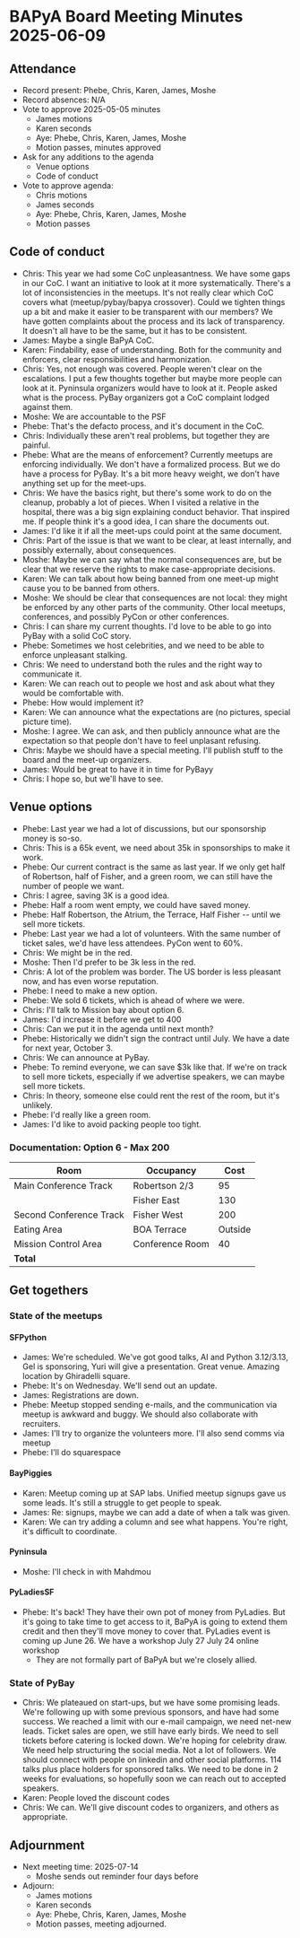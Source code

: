 # BAPyA Board Meeting Minutes 2025-06-09

## Attendance

* Record present: Phebe, Chris, Karen, James, Moshe
* Record absences: N/A
* Vote to approve 2025-05-05 minutes
  * James motions
  * Karen seconds
  * Aye: Phebe, Chris, Karen, James, Moshe
  * Motion passes, minutes approved
* Ask for any additions to the agenda
  * Venue options
  * Code of conduct
* Vote to approve agenda:
  * Chris motions
  * James seconds
  * Aye: Phebe, Chris, Karen, James, Moshe
  * Motion passes

## Code of conduct

* Chris: This year we had some CoC unpleasantness. We have some gaps in our CoC. I want an initiative
  to look at it more systematically. There's a lot of inconsistencies in the meetups. It's not
  really clear which CoC covers what (meetup/pybay/bapya crossover). Could we tighten things up a bit
  and make it easier to be transparent with our members? We have gotten complaints about the process
  and its lack of transparency. It  doesn't all have to be the same, but it has to be consistent.
* James: Maybe a single BaPyA CoC.
* Karen: Findability, ease of understanding. Both for the community and enforcers, clear responsibilities
  and harmonization.
* Chris: Yes, not enough was covered. People weren't clear on the escalations. I put a few thoughts
  together but maybe more people can look at it. Pyninsula organizers would have to look at it. People
  asked what is the process. PyBay organizers got a CoC complaint lodged against them.
* Moshe: We are accountable to the PSF
* Phebe: That's the defacto process, and it's document in the CoC.
* Chris: Individually these aren't real problems, but together they are painful.
* Phebe: What are the means of enforcement? Currently meetups are enforcing individually.
  We don't have a formalized process. But we do have a process for PyBay. It's a bit more
  heavy weight, we don't have anything set up for the meet-ups.
* Chris: We have the basics right, but there's some work to do on the cleanup, probably a lot of
  pieces. When I visited a relative in the hospital, there was a big sign explaining conduct
  behavior. That inspired me. If people think it's a good idea, I can share the documents out.
* James: I'd like it if all the meet-ups could point at the same document.
* Chris: Part of the issue is that we want to be clear, at least internally, and possibly externally,
  about consequences.
* Moshe: Maybe we can say what the normal consequences are, but be clear that we reserve the rights
  to make case-appropriate decisions.
* Karen: We can talk about how being banned from one meet-up might cause you to be banned from others.
* Moshe: We should be clear that consequences are not local: they might be enforced by any other
  parts of the community. Other local meetups, conferences, and possibly PyCon or other conferences.
* Chris: I can share my current thoughts. I'd love to be able to go into PyBay with a solid CoC
  story.
* Phebe: Sometimes we host celebrities, and we need to be able to enforce unpleasant stalking.
* Chris: We need to understand both the rules and the right way to communicate it.
* Karen: We can reach out to people we host and ask about what they would be comfortable with.
* Phebe: How would implement it?
* Karen: We can announce what the expectations are (no pictures, special picture time).
* Moshe: I agree. We can ask, and then publicly announce what are the expectation so that people
  don't have to feel unplasant refusing.
* Chris: Maybe we should have a special meeting. I'll publish stuff to the board and the meet-up
  organizers.
* James: Would be great to have it in time for PyBayy
* Chris: I hope so, but we'll have to see.

## Venue options

* Phebe: Last year we had a lot of discussions, but our sponsorship money is so-so.
* Chris: This is a 65k event, we need about 35k in sponsorships to make it work.
* Phebe: Our current contract is the same as last year. If we only get half of Robertson,
  half of Fisher, and a green room, we can still have the number of people we want.
* Chris: I agree, saving 3K is a good idea.
* Phebe: Half a room went empty, we could have saved money.
* Phebe: Half Robertson, the Atrium, the Terrace, Half Fisher -- until we sell more tickets.
* Phebe: Last year we had a lot of volunteers. With the same number of ticket sales, we'd
  have less attendees. PyCon went to 60%.
* Chris: We might be in the red.
* Moshe: Then I'd prefer to be 3k less in the red.
* Chris: A lot of the problem was border. The US border is less pleasant now, and has even
  worse reputation.
* Phebe: I need to make a new option.
* Phebe: We sold 6 tickets, which is ahead of where we were.
* Chris: I'll talk to Mission bay about option 6.
* James: I'd increase it before we get to 400
* Chris: Can we put it in the agenda until next month?
* Phebe: Historically we didn't sign the contract until July.
  We have a date for next year, October 3.
* Chris: We can announce at PyBay.
* Phebe: To remind everyone, we can save $3k like that. If we're
  on track to sell more tickets, especially if we advertise speakers,
  we can maybe sell more tickets.
* Chris: In theory, someone else could rent the rest of the room, but
  it's unlikely.
* Phebe: I'd really like a green room.
* James: I'd like to avoid packing people too tight.

### Documentation: Option 6 - Max 200

| Room | Occupancy | Cost |
|------|-----------|------|
| Main Conference Track | Robertson 2/3 | 95 | 9700 |
|  | Fisher East | 130 | 8000 |
| Second Conference Track | Fisher West | 200 | ^ |
| Eating Area | BOA Terrace | Outside | 2700 |
| Mission Control Area | Conference Room | 40 | 2700 |
| **Total** |  |  | **23400** |

## Get togethers

### State of the meetups

#### SFPython

* James: We're scheduled. We've got good talks, AI and Python 3.12/3.13,
  Gel is sponsoring, Yuri will give a presentation. Great venue.
  Amazing location by Ghiradelli square.
* Phebe: It's on Wednesday. We'll send out an update.
* James: Registrations are down.
* Phebe: Meetup stopped sending e-mails, and the communication via meetup is awkward and buggy.
  We should also collaborate with recruiters.
* James: I'll try to organize the volunteers more. I'll also send comms via meetup
* Phebe: I'll do squarespace

#### BayPiggies

* Karen: Meetup coming up at SAP labs. Unified meetup signups gave us some leads.
  It's still a struggle to get people to speak.
* James: Re: signups, maybe we can add a date of when a talk was given.
* Karen: We can try adding a column and see what happens.
  You're right, it's difficult to coordinate.

#### Pyninsula

* Moshe: I'll check in with Mahdmou

#### PyLadiesSF

* Phebe: It's back! They have their own pot of money from PyLadies.
  But it's going to take time to get access to it, BaPyA is going
  to extend them credit and then they'll move money to cover that.
  PyLadies event is coming up June 26.
  We have a workshop July 27
  July 24 online workshop
  * They are not formally part of BaPyA but we're closely allied.

### State of PyBay

* Chris: We plateaued on start-ups, but we have some promising leads.
  We're following up with some previous sponsors, and have had some success.
  We reached a limit with our e-mail campaign, we need net-new leads.
  Ticket sales are open, we still have early birds. We need to sell tickets
  before catering is locked down. We're hoping for celebrity draw.
  We need help structuring the social media. Not a lot of followers.
  We should connect with people on linkedin and other social platforms.
  114 talks plus place holders for sponsored talks.
  We need to be done in 2 weeks for evaluations,
  so hopefully soon we can reach out to accepted speakers.
* Karen: People loved the discount codes
* Chris: We can. We'll give discount codes to organizers, and others as appropriate.

## Adjournment

* Next meeting time: 2025-07-14
  * Moshe sends out reminder four days before
* Adjourn:
  * James motions
  * Karen seconds
  * Aye: Phebe, Chris, Karen, James, Moshe
  * Motion passes, meeting adjourned.
 
